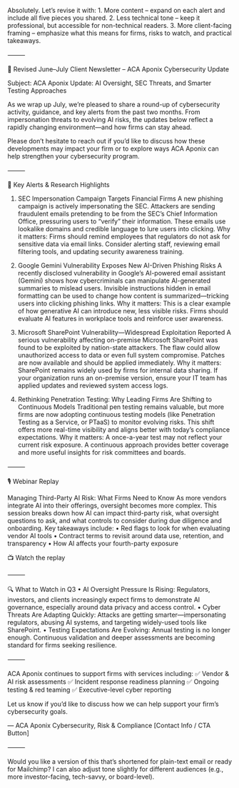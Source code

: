 Absolutely. Let’s revise it with:
	1.	More content – expand on each alert and include all five pieces you shared.
	2.	Less technical tone – keep it professional, but accessible for non-technical readers.
	3.	More client-facing framing – emphasize what this means for firms, risks to watch, and practical takeaways.

⸻

📩 Revised June–July Client Newsletter – ACA Aponix Cybersecurity Update

Subject: ACA Aponix Update: AI Oversight, SEC Threats, and Smarter Testing Approaches

As we wrap up July, we’re pleased to share a round-up of cybersecurity activity, guidance, and key alerts from the past two months. From impersonation threats to evolving AI risks, the updates below reflect a rapidly changing environment—and how firms can stay ahead.

Please don’t hesitate to reach out if you’d like to discuss how these developments may impact your firm or to explore ways ACA Aponix can help strengthen your cybersecurity program.

⸻

🔔 Key Alerts & Research Highlights

1. SEC Impersonation Campaign Targets Financial Firms
A new phishing campaign is actively impersonating the SEC. Attackers are sending fraudulent emails pretending to be from the SEC’s Chief Information Office, pressuring users to “verify” their information. These emails use lookalike domains and credible language to lure users into clicking.
Why it matters: Firms should remind employees that regulators do not ask for sensitive data via email links. Consider alerting staff, reviewing email filtering tools, and updating security awareness training.

2. Google Gemini Vulnerability Exposes New AI-Driven Phishing Risks
A recently disclosed vulnerability in Google’s AI-powered email assistant (Gemini) shows how cybercriminals can manipulate AI-generated summaries to mislead users. Invisible instructions hidden in email formatting can be used to change how content is summarized—tricking users into clicking phishing links.
Why it matters: This is a clear example of how generative AI can introduce new, less visible risks. Firms should evaluate AI features in workplace tools and reinforce user awareness.

3. Microsoft SharePoint Vulnerability—Widespread Exploitation Reported
A serious vulnerability affecting on-premise Microsoft SharePoint was found to be exploited by nation-state attackers. The flaw could allow unauthorized access to data or even full system compromise. Patches are now available and should be applied immediately.
Why it matters: SharePoint remains widely used by firms for internal data sharing. If your organization runs an on-premise version, ensure your IT team has applied updates and reviewed system access logs.

4. Rethinking Penetration Testing: Why Leading Firms Are Shifting to Continuous Models
Traditional pen testing remains valuable, but more firms are now adopting continuous testing models (like Penetration Testing as a Service, or PTaaS) to monitor evolving risks. This shift offers more real-time visibility and aligns better with today’s compliance expectations.
Why it matters: A once-a-year test may not reflect your current risk exposure. A continuous approach provides better coverage and more useful insights for risk committees and boards.

⸻

🎙️ Webinar Replay

Managing Third-Party AI Risk: What Firms Need to Know
As more vendors integrate AI into their offerings, oversight becomes more complex. This session breaks down how AI can impact third-party risk, what oversight questions to ask, and what controls to consider during due diligence and onboarding.
Key takeaways include:
	•	Red flags to look for when evaluating vendor AI tools
	•	Contract terms to revisit around data use, retention, and transparency
	•	How AI affects your fourth-party exposure

📺 Watch the replay

⸻

🔍 What to Watch in Q3
	•	AI Oversight Pressure Is Rising: Regulators, investors, and clients increasingly expect firms to demonstrate AI governance, especially around data privacy and access control.
	•	Cyber Threats Are Adapting Quickly: Attacks are getting smarter—impersonating regulators, abusing AI systems, and targeting widely-used tools like SharePoint.
	•	Testing Expectations Are Evolving: Annual testing is no longer enough. Continuous validation and deeper assessments are becoming standard for firms seeking resilience.

⸻

ACA Aponix continues to support firms with services including:
✅ Vendor & AI risk assessments
✅ Incident response readiness planning
✅ Ongoing testing & red teaming
✅ Executive-level cyber reporting

Let us know if you’d like to discuss how we can help support your firm’s cybersecurity goals.

—
ACA Aponix
Cybersecurity, Risk & Compliance
[Contact Info / CTA Button]

⸻

Would you like a version of this that’s shortened for plain-text email or ready for Mailchimp? I can also adjust tone slightly for different audiences (e.g., more investor-facing, tech-savvy, or board-level).